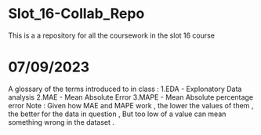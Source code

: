 # Slot_16-Collab_Repo
 This is a a repository for all the coursework in the slot 16 course 

# 07/09/2023
A glossary of the terms introduced to in class :
 1.EDA - Explonatory Data analysis 
 2.MAE - Mean Absolute Error
 3.MAPE - Mean Absolute percentage error 
Note : Given how MAE and MAPE work , the lower the values of them , the better for the data in question , But too low of a value can mean something wrong in the dataset . 
